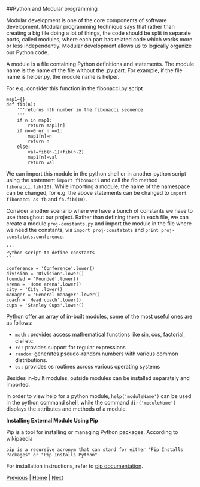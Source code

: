 ##Python and Modular programming

Modular development is one of the core components of software development. Modular programming technique says that rather than creating a big file doing a lot of things, the code should be split in separate parts, called modules, where each part has related code which works more or less independently. Modular development allows us to logically organize our Python code. 

A module is a file containing Python definitions and statements. The module name is the name of the file without the .py part. For example, if the file name is helper.py, the module name is helper.

For e.g. consider this function in the fibonacci.py script

```
map1={}
def fib(n):
    '''returns nth number in the fibonacci sequence 
    '''
    if n in map1:
        return map1[n]
    if n==0 or n ==1:
        map1[n]=n
        return n
    else:
        val=fib(n-1)+fib(n-2)
        map1[n]=val
        return val
```        
We can import this module in the python shell or in another python script using the statement `import fibonacci` and call the fib method `fibonacci.fib(10)`. While importing a module, the name of the namespace can be changed, for e.g. the above statements can be changed to `import fibonacci as fb` and `fb.fib(10)`.

Consider another scenario where we have a bunch of constants we have to use throughout our project. Rather than defining them in each file, we can create a module `proj-constants.py` and import the module in the file where we need the constants, via `import proj-constatnts` and `print proj-constatnts.conference`.

```
'''
Python script to define constants 
'''

conference = 'Conference'.lower()
division = 'Division'.lower()
founded = 'Founded'.lower()
arena = 'Home arena'.lower()
city = 'City'.lower()
manager = 'General manager'.lower()
coach = 'Head coach'.lower()
cups = 'Stanley Cups'.lower()

```

Python offer an array of in-built modules, some of the most useful ones are as follows:

* `math` : provides access mathematical  functions like sin, cos, factorial, ciel etc.
* `re`   : provides support for regular expressions
* `random`: generates pseudo-random numbers with various common distributions.
* `os`   : provides os routines across various operating systems 


Besides in-built modules, outside modules can be installed separately and imported.

In order to view help for a python module, `help('moduleName')` can be used in the python command shell, while the command `dir('moduleName')` displays the attributes and methods of a module.  

__Installing External Module Using Pip__

Pip is a tool for installing or managing Python packages. According to wikipaedia

`pip is a recursive acronym that can stand for either "Pip Installs Packages" or "Pip Installs Python"`

For installation instructions, refer to [pip documentation](https://pip.pypa.io/en/stable/installing/#install-pip).

[Previous](https://github.com/joed7/fose_python/blob/master/syntax.md)  |  [Home](https://github.com/joed7/Python/blob/master/home.md)  |  [Next](https://github.com/joed7/fose_python/blob/master/filemangement.md)

